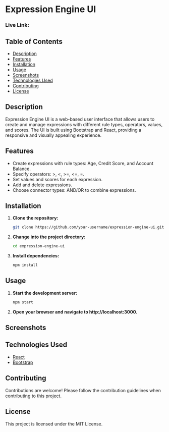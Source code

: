 # Expression Engine UI

### Live Link: 

## Table of Contents

- [Description](#description)
- [Features](#features)
- [Installation](#installation)
- [Usage](#usage)
- [Screenshots](#screenshots)
- [Technologies Used](#technologies-used)
- [Contributing](#contributing)
- [License](#license)

## Description

Expression Engine UI is a web-based user interface that allows users to create and manage expressions with different rule types, operators, values, and scores. The UI is built using Bootstrap and React, providing a responsive and visually appealing experience.

## Features

- Create expressions with rule types: Age, Credit Score, and Account Balance.
- Specify operators: >, <, >=, <=, =.
- Set values and scores for each expression.
- Add and delete expressions.
- Choose connector types: AND/OR to combine expressions.

## Installation

1. **Clone the repository:**

   ```bash
   git clone https://github.com/your-username/expression-engine-ui.git
   ```

2. **Change into the project directory:**

   ```bash
   cd expression-engine-ui
   ```

3. **Install dependencies:**

   ```bash
   npm install
   ```
## Usage

1. **Start the development server:**

   ```bash
   npm start
   ```

2. **Open your browser and navigate to http://localhost:3000.**

## Screenshots

## Technologies Used
- [React](https://react.dev/)
- [Bootstrap](https://getbootstrap.com/)

## Contributing
Contributions are welcome! Please follow the contribution guidelines when contributing to this project.

## License
This project is licensed under the MIT License.

